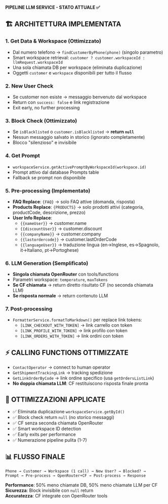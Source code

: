 **PIPELINE LLM SERVICE - STATO ATTUALE ✅**

## 🏗️ **ARCHITETTURA IMPLEMENTATA**

### **1. Get Data & Workspace (Ottimizzato)**
- Dal numero telefono → `findCustomerByPhone(phone)` (singolo parametro) 
- Smart workspace retrieval: `customer ? customer.workspaceId : llmRequest.workspaceId`
- Una sola chiamata DB per workspace (eliminata duplicazione)
- Oggetti `customer` e `workspace` disponibili per tutto il flusso

### **2. New User Check**
- Se customer non esiste → messaggio benvenuto dal workspace
- Return con `success: false` e link registrazione
- Exit early, no further processing

### **3. Block Check (Ottimizzato)**  
- Se `isBlacklisted` o `customer.isBlacklisted` → **return `null`**
- Nessun messaggio salvato in storico (ignorato completamente)
- Blocco "silenzioso" e invisibile

### **4. Get Prompt**
- `workspaceService.getActivePromptByWorkspaceId(workspace.id)`
- Prompt attivo dal database Prompts table
- Fallback se prompt non disponibile

### **5. Pre-processing (Implementato)**
- **FAQ Replace**: `{FAQ}` → solo FAQ attive (domanda, risposta)
- **Products Replace**: `{PRODUCTS}` → solo prodotti attivi (categoria, productCode, descrizione, prezzo)
- **User Info Replace**: 
  - `{{nameUser}}` → customer.name
  - `{{discountUser}}` → customer.discount  
  - `{{companyName}}` → customer.company
  - `{{lastordercode}}` → customer.lastOrderCode
  - `{{languageUser}}` → traduzione lingua (en→Inglese, es→Spagnolo, it→Italiano, pt→Portoghese)

### **6. LLM Generation (Semplificato)**
- **Singola chiamata OpenRouter** con tools/functions
- Parametri workspace: `temperature`, `maxTokens`
- **Se CF chiamata** → return diretto risultato CF (no seconda chiamata LLM)
- **Se risposta normale** → return contenuto LLM

### **7. Post-processing**  
- `FormatterService.formatToMarkdown()` per replace link tokens:
  - `[LINK_CHECKOUT_WITH_TOKEN]` → link carrello con token
  - `[LINK_PROFILE_WITH_TOKEN]` → link profilo con token  
  - `[LINK_ORDERS_WITH_TOKEN]` → link ordini con token

## ⚡ **CALLING FUNCTIONS OTTIMIZZATE**
- `ContactOperator` → connect to human operator
- `GetShipmentTrackingLink` → tracking spedizione  
- `GetLinkOrderByCode` → link ordine specifico (usa `getOrdersListLink`)
- **No doppia chiamata LLM**: CF restituiscono risposta finale pronta

## 🔧 **OTTIMIZZAZIONI APPLICATE**
- ✅ Eliminata duplicazione `workspaceService.getById()`
- ✅ Block check return `null` (no storico messaggi)
- ✅ CF senza seconda chiamata OpenRouter
- ✅ Smart workspace ID detection
- ✅ Early exits per performance
- ✅ Numerazione pipeline pulita (1-7)

## 📊 **FLUSSO FINALE**
```
Phone → Customer → Workspace (1 call) → New User? → Blocked? → 
Prompt → Pre-process → OpenRouter+CF → Post-process → Response
```

**Performance**: 50% meno chiamate DB, 50% meno chiamate LLM per CF
**Sicurezza**: Block invisibile con `null` return  
**Accuratezza**: CF integrate con OpenRouter tools
